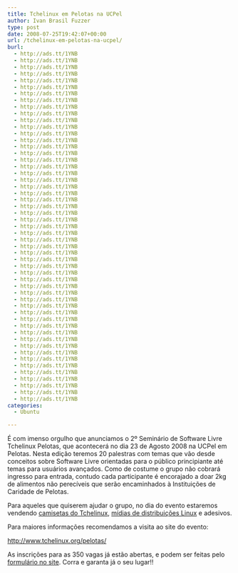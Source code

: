 ```yaml
---
title: Tchelinux em Pelotas na UCPel
author: Ivan Brasil Fuzzer
type: post
date: 2008-07-25T19:42:07+00:00
url: /tchelinux-em-pelotas-na-ucpel/
burl:
  - http://ads.tt/1YNB
  - http://ads.tt/1YNB
  - http://ads.tt/1YNB
  - http://ads.tt/1YNB
  - http://ads.tt/1YNB
  - http://ads.tt/1YNB
  - http://ads.tt/1YNB
  - http://ads.tt/1YNB
  - http://ads.tt/1YNB
  - http://ads.tt/1YNB
  - http://ads.tt/1YNB
  - http://ads.tt/1YNB
  - http://ads.tt/1YNB
  - http://ads.tt/1YNB
  - http://ads.tt/1YNB
  - http://ads.tt/1YNB
  - http://ads.tt/1YNB
  - http://ads.tt/1YNB
  - http://ads.tt/1YNB
  - http://ads.tt/1YNB
  - http://ads.tt/1YNB
  - http://ads.tt/1YNB
  - http://ads.tt/1YNB
  - http://ads.tt/1YNB
  - http://ads.tt/1YNB
  - http://ads.tt/1YNB
  - http://ads.tt/1YNB
  - http://ads.tt/1YNB
  - http://ads.tt/1YNB
  - http://ads.tt/1YNB
  - http://ads.tt/1YNB
  - http://ads.tt/1YNB
  - http://ads.tt/1YNB
  - http://ads.tt/1YNB
  - http://ads.tt/1YNB
  - http://ads.tt/1YNB
  - http://ads.tt/1YNB
  - http://ads.tt/1YNB
  - http://ads.tt/1YNB
  - http://ads.tt/1YNB
  - http://ads.tt/1YNB
  - http://ads.tt/1YNB
  - http://ads.tt/1YNB
  - http://ads.tt/1YNB
  - http://ads.tt/1YNB
  - http://ads.tt/1YNB
  - http://ads.tt/1YNB
  - http://ads.tt/1YNB
  - http://ads.tt/1YNB
  - http://ads.tt/1YNB
  - http://ads.tt/1YNB
  - http://ads.tt/1YNB
  - http://ads.tt/1YNB
categories:
  - Ubuntu

---
```

É com imenso orgulho que anunciamos o 2º Seminário de Software Livre Tchelinux Pelotas, que acontecerá no dia 23 de Agosto 2008 na UCPel em Pelotas. Nesta edição teremos 20 palestras com temas que vão desde conceitos sobre Software Livre orientadas para o público principiante até temas para usuários avançados. Como de costume o grupo não cobrará ingresso para entrada, contudo cada participante é encorajado a doar 2kg de alimentos não perecíveis que serão encaminhados à Instituições de Caridade de Pelotas.

Para aqueles que quiserem ajudar o grupo, no dia do evento estaremos vendendo [camisetas do Tchelinux][1], [mídias de distribuições Linux][2] e adesivos.

Para maiores informações recomendamos a visita ao site do evento:

<http://www.tchelinux.org/pelotas/>

As inscrições para as 350 vagas já estão abertas, e podem ser feitas pelo [formulário no site][3]. Corra e garanta já o seu lugar!!

 [1]: http://tchelinux.org/blog/?p=12
 [2]: http://distro.tchelinux.org/
 [3]: http://www.tchelinux.org/pelotas/